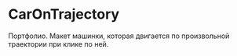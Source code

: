 # CarOnTrajectory
Портфолио. Макет машинки, которая двигается по произвольной траектории при клике по ней.
